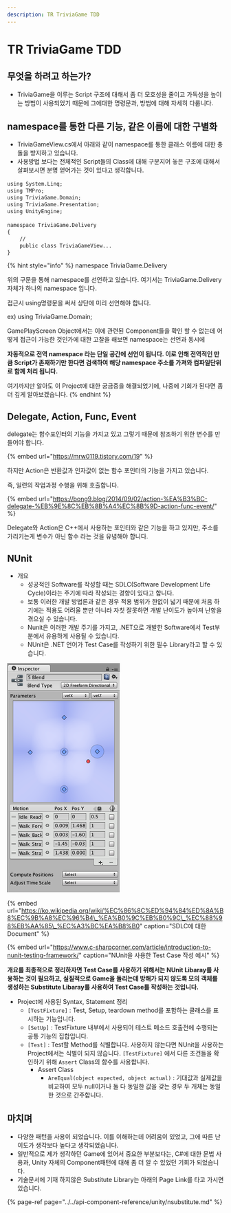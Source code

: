 ```yaml
---
description: TR TriviaGame TDD
---
```


# TR TriviaGame TDD

## 무엇을 하려고 하는가?

* TriviaGame을 이루는 Script 구조에 대해서 좀 더 모호성을 줄이고 가독성을 높이는 방법이 사용되었기 때문에 그에대한 명령문과, 방법에 대해 자세히 다룹니다.

## namespace를 통한 다른 기능, 같은 이름에 대한 구별화

* TriviaGameView.cs에서 아래와 같이 namespace를 통한 클래스 이름에 대한 충돌을 방지하고 있습니다.
* 사용방법 보다는 전체적인 Script들의 Class에 대해 구분지어 놓은 구조에 대해서 살펴보시면 분명 얻어가는 것이 있다고 생각합니다.

```text
using System.Linq;
using TMPro;
using TriviaGame.Domain;
using TriviaGame.Presentation;
using UnityEngine;

namespace TriviaGame.Delivery
{
    // 
    public class TriviaGameView...
}
```

{% hint style="info" %}
namespace TriviaGame.Delivery

위의 구문을 통해 namespace를 선언하고 있습니다. 여기서는 TriviaGame.Delivery 자체가 하나의 namespace 입니다.

접근시 using명령문을 써서 상단에 미리 선언해야 합니다.

ex\) using TriviaGame.Domain;



GamePlayScreen Object에서는 이에 관련된 Component들을 확인 할 수 없는데 어떻게 접근이 가능한 것인가에 대한 고찰을 해보면 namespace는 선언과 동시에 

**자동적으로 전역 namespace 라는 단일 공간에 선언이 됩니다. 이로 인해 전역적인 만큼 Script가 존재하기만 한다면 검색하여 해당 namespace 주소를 가져와 컴파일단위로 함께 처리 됩니다.**

여기까지만 알아도 이 Project에 대한 궁금증을 해결되었기에, 나중에 기회가 된다면 좀 더 깊게 알아보겠습니다.
{% endhint %}

## Delegate, Action, Func, Event

delegate는 함수포인터의 기능을 가지고 있고 그렇기 때문에 참조하기 위한 변수를 만들어야 합니다.

{% embed url="https://mrw0119.tistory.com/19" %}

하지만 Action은 반환값과 인자값이 없는 함수 포인터의 기능을 가지고 있습니다.

즉, 일련의 작업과정 수행을 위해 호출합니다.

{% embed url="https://bong9.blog/2014/09/02/action-%EA%B3%BC-delegate-%EB%9E%8C%EB%8B%A4%EC%8B%9D-action-func-event/" %}

Delegate와 Action은 C++에서 사용하는 포인터와 같은 기능을 하고 있지만, 주소를 가리키는게 변수가 아닌 함수 라는 것을 유념해야 합니다. 

## NUnit

* 개요
  * 성공적인 Software를 작성할 때는 SDLC\(Software Development Life Cycle\)이라는 주기에 따라 작성되는 경향이 있다고 합니다.
  * 보통 이러한 개발 방법론과 같은 경우 적용 범위가 한없이 넓기 때문에 처음 하기에는 적용도 어려울 뿐만 아니라 자칫 잘못하면 개발 난이도가 높아져 난항을 겪으실 수 있습니다.
  * Nunit은 이러한 개발 주기를 가지고, .NET으로 개발한 Software에서 Test부분에서 유용하게 사용될 수 있습니다.
  * NUnit은 .NET 언어가 Test Case를 작성하기 위한 필수 Library라고 할 수 있습니다.

![&#xC18C;&#xD504;&#xD2B8;&#xC6E8;&#xC5B4; &#xAC1C;&#xBC1C; &#xC0DD;&#xBA85; &#xC8FC;&#xAE30;\(SDLC\)](../../.gitbook/assets/image%20%28105%29.png)

{% embed url="https://ko.wikipedia.org/wiki/%EC%86%8C%ED%94%84%ED%8A%B8%EC%9B%A8%EC%96%B4\_%EA%B0%9C%EB%B0%9C\_%EC%88%98%EB%AA%85\_%EC%A3%BC%EA%B8%B0" caption="SDLC에 대한 Document" %}

{% embed url="https://www.c-sharpcorner.com/article/introduction-to-nunit-testing-framework/" caption="NUnit을 사용한 Test Case 작성 예시" %}

**개요를 최종적으로 정리하자면 Test Case를 사용하기 위해서는 NUnit Libaray를 사용하는 것이 필요하고, 실질적으로 Game을 돌리는데 방해가 되지 않도록 모의 객체를 생성하는 Substitute Libaray를 사용하여 Test Case를 작성하는 것입니다.**

* Project에 사용된 Syntax, Statement 정리
  * `[TestFixture]` : Test, Setup, teardown method를 포함하는 클래스를 표시하는 기능입니다.
  * `[SetUp]` : TestFixture 내부에서 사용되어 테스트 메소드 호출전에 수행되는 공통 기능의 집합입니다.
  * `[Test]` : Test할 Method를 식별합니다. 사용하지 않는다면 NUnit을 사용하는 Project에서는 식별이 되지 않습니다. `[TestFixture]` 에서 다른 조건들을 확인하기 위해 `Assert` Class의 함수를 사용합니다.
    * Assert Class
      * `AreEqual(object expected, object actual)` : 기대값과 실제값을 비교하여 모두 null이거나 둘 다 동일한 값을 갖는 경우 두 개체는 동일한 것으로 간주합니다.

## 마치며

* 다양한 패턴을 사용이 되었습니다. 이를 이해하는데 어려움이 있었고, 그에 따른 난이도가 생각보다 높다고 생각되었습니다.
* 일반적으로 제가 생각하던 Game에 있어서 중요한 부분보다는, C\#에 대한 문법 사용과, Unity 자체의 Component패턴에 대해 좀 더 알 수 있었던 기회가 되었습니다.
* 기술문서에 기재 하지않은 Substitute Library는 아래의 Page Link를 타고 가시면 있습니다.

{% page-ref page="../../api-component-reference/unity/nsubstitute.md" %}

